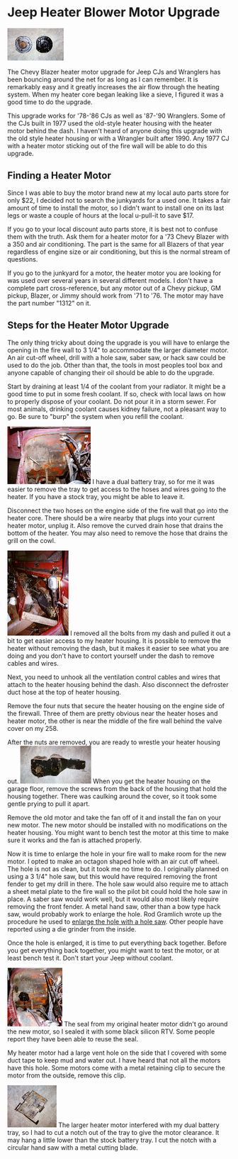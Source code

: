 # Jeep Heater Blower Motor Upgrade

[![Old and New Heater Motors](/images/body/heat5_.jpg)](/images/body/heat5.jpg)

The Chevy Blazer heater motor upgrade for Jeep CJs and Wranglers has been bouncing around the net for as long as I can remember. It is remarkably easy and it greatly increases the air flow through the heating system. When my heater core began leaking like a sieve, I figured it was a good time to do the upgrade.

This upgrade works for \'78-\'86 CJs as well as \'87-\'90 Wranglers. Some of the CJs built in 1977 used the old-style heater housing with the heater motor behind the dash. I haven\'t heard of anyone doing this upgrade with the old style heater housing or with a Wrangler built after 1990. Any 1977 CJ with a heater motor sticking out of the fire wall will be able to do this upgrade.

## Finding a Heater Motor

Since I was able to buy the motor brand new at my local auto parts store for only \$22, I decided not to search the junkyards for a used one. It takes a fair amount of time to install the motor, so I didn\'t want to install one on its last legs or waste a couple of hours at the local u-pull-it to save \$17.

If you go to your local discount auto parts store, it is best not to confuse them with the truth. Ask them for a heater motor for a \'73 Chevy Blazer with a 350 and air conditioning. The part is the same for all Blazers of that year regardless of engine size or air conditioning, but this is the normal stream of questions.

If you go to the junkyard for a motor, the heater motor you are looking for was used over several years in several different models. I don\'t have a complete part cross-reference, but any motor out of a Chevy pickup, GM pickup, Blazer, or Jimmy should work from \'71 to \'76. The motor may have the part number \"1312\" on it.

## Steps for the Heater Motor Upgrade

The only thing tricky about doing the upgrade is you will have to enlarge the opening in the fire wall to 3 1/4\" to accommodate the larger diameter motor. An air cut-off wheel, drill with a hole saw, saber saw, or hack saw could be used to do the job. Other than that, the tools in most peoples tool box and anyone capable of changing their oil should be able to do the upgrade.

Start by draining at least 1/4 of the coolant from your radiator. It might be a good time to put in some fresh coolant. If so, check with local laws on how to properly dispose of your coolant. Do not pour it in a storm sewer. For most animals, drinking coolant causes kidney failure, not a pleasant way to go. Be sure to \"burp\" the system when you refill the coolant.

[![Fire wall with battery tray removed](/images/body/heat1_.jpg)](/images/body/heat1.jpg) I have a dual battery tray, so for me it was easier to remove the tray to get access to the hoses and wires going to the heater. If you have a stock tray, you might be able to leave it.

Disconnect the two hoses on the engine side of the fire wall that go into the heater core. There should be a wire nearby that plugs into your current heater motor, unplug it. Also remove the curved drain hose that drains the bottom of the heater. You may also need to remove the hose that drains the grill on the cowl.

[![Dash pulled back](/images/body/heat3_.jpg)](/images/body/heat3.jpg) I removed all the bolts from my dash and pulled it out a bit to get easier access to my heater housing. It is possible to remove the heater without removing the dash, but it makes it easier to see what you are doing and you don\'t have to contort yourself under the dash to remove cables and wires.

Next, you need to unhook all the ventilation control cables and wires that attach to the heater housing behind the dash. Also disconnect the defroster duct hose at the top of heater housing.

Remove the four nuts that secure the heater housing on the engine side of the firewall. Three of them are pretty obvious near the heater hoses and heater motor, the other is near the middle of the fire wall behind the valve cover on my 258.

After the nuts are removed, you are ready to wrestle your heater housing out. [![Heater housing](/images/body/heat4_.jpg)](/images/body/heat4.jpg) When you get the heater housing on the garage floor, remove the screws from the back of the housing that hold the housing together. There was caulking around the cover, so it took some gentle prying to pull it apart.

Remove the old motor and take the fan off of it and install the fan on your new motor. The new motor should be installed with no modifications on the heater housing. You might want to bench test the motor at this time to make sure it works and the fan is attached properly.

Now it is time to enlarge the hole in your fire wall to make room for the new motor. I opted to make an octagon shaped hole with an air cut off wheel. The hole is not as clean, but it took me no time to do. I originally planned on using a 3 1/4\" hole saw, but this would have required removing the front fender to get my drill in there. The hole saw would also require me to attach a sheet metal plate to the fire wall so the pilot bit could hold the hole saw in place. A saber saw would work well, but it would also most likely require removing the front fender. A metal hand saw, other than a bow type hack saw, would probably work to enlarge the hole. Rod Gramlich wrote up the procedure he used to [enlarge the hole with a hole saw](/body/heatsup.html). Other people have reported using a die grinder from the inside.

Once the hole is enlarged, it is time to put everything back together. Before you get everything back together, you might want to test the motor, or at least bench test it. Don\'t start your Jeep without coolant.

[![New heater motor installed](/images/body/heat6_.jpg)](/images/body/heat6.jpg) The seal from my original heater motor didn\'t go around the new motor, so I sealed it with some black silicon RTV. Some people report they have been able to reuse the seal.

My heater motor had a large vent hole on the side that I covered with some duct tape to keep mud and water out. I have heard that not all the motors have this hole. Some motors come with a metal retaining clip to secure the motor from the outside, remove this clip.

[![Battery tray with notch](/images/body/heat2_.jpg)](/images/body/heat2.jpg) The larger heater motor interfered with my dual battery tray, so I had to cut a notch out of the tray to give the motor clearance. It may hang a little lower than the stock battery tray. I cut the notch with a circular hand saw with a metal cutting blade.
